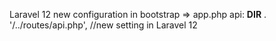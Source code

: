 <!-- New configuration -->

Laravel 12 new configuration in bootstrap => app.php
api: **DIR** . '/../routes/api.php', //new setting in Laravel 12
